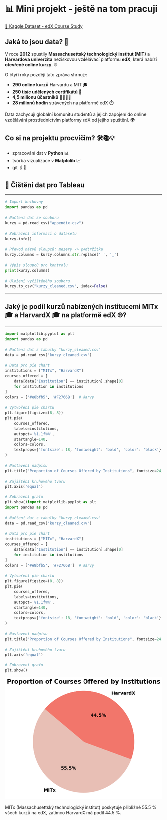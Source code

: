 # 📊 Mini projekt - ještě na tom pracuji 
[🔗 Kaggle Dataset - edX Course Study](https://www.kaggle.com/datasets/edx/course-study)

## Jaká to jsou data? 🧐  

V roce **2012** spustily **Massachusettský technologický institut (MIT)** a **Harvardova univerzita** neziskovou vzdělávací platformu **edX**, která nabízí **otevřené online kurzy**. 🌐  

O čtyři roky později tato zpráva shrnuje:  
- **290 online kurzů** Harvardu a MIT 🎓  
- **250 tisíc udělených certifikátů** 🏅  
- **4,5 milionu účastníků** 👨‍🎓👩‍🎓  
- **28 milionů hodin** strávených na platformě edX ⏱️  

Data zachycují globální komunitu studentů a jejich zapojení do online vzdělávání prostřednictvím platformy edX od jejího spuštění. 🌍  

## Co si na projektu procvičím? 🛠️📚💡

- zpracování dat v **Python** 📊
- tvorba vizualizace v **Matplolib** 📈
- git 🖇️💾

## 🧹 Čištění dat pro Tableau
---
```python
# Import knihovny
import pandas as pd

# Načtení dat ze souboru
kurzy = pd.read_csv("appendix.csv")

# Zobrazení informací o datasetu
kurzy.info()

# Převod názvů sloupců: mezery -> podtržítka
kurzy.columns = kurzy.columns.str.replace(' ', '_')

# Výpis sloupců pro kontrolu
print(kurzy.columns)

# Uložení vyčištěného souboru
kurzy.to_csv("kurzy_cleaned.csv", index=False)
```
---

## Jaký je podíl kurzů nabízených institucemi MITx 🎓 a HarvardX 🎓 na platformě edX 🌐?
---
```python
import matplotlib.pyplot as plt
import pandas as pd

# Načtení dat z tabulky "kurzy_cleaned.csv"
data = pd.read_csv("kurzy_cleaned.csv")

# Data pro pie chart
institutions = ["MITx", "HarvardX"]
courses_offered = [
    data[data["Institution"] == institution].shape[0] 
    for institution in institutions
]
colors = ['#e8bfb5', '#F2766B']  # Barvy

# Vytvoření pie chartu
plt.figure(figsize=(8, 8))
plt.pie(
    courses_offered,
    labels=institutions,
    autopct='%1.1f%%',
    startangle=140,
    colors=colors,
    textprops={'fontsize': 18, 'fontweight': 'bold', 'color': 'black'}
)

# Nastavení nadpisu
plt.title("Proportion of Courses Offered by Institutions", fontsize=24, fontweight='bold', pad=10)

# Zajištění kruhového tvaru
plt.axis('equal')

# Zobrazení grafu
plt.show()import matplotlib.pyplot as plt
import pandas as pd

# Načtení dat z tabulky "kurzy_cleaned.csv"
data = pd.read_csv("kurzy_cleaned.csv")

# Data pro pie chart
institutions = ["MITx", "HarvardX"]
courses_offered = [
    data[data["Institution"] == institution].shape[0] 
    for institution in institutions
]
colors = ['#e8bfb5', '#F2766B']  # Barvy

# Vytvoření pie chartu
plt.figure(figsize=(8, 8))
plt.pie(
    courses_offered,
    labels=institutions,
    autopct='%1.1f%%',
    startangle=140,
    colors=colors,
    textprops={'fontsize': 18, 'fontweight': 'bold', 'color': 'black'}
)

# Nastavení nadpisu
plt.title("Proportion of Courses Offered by Institutions", fontsize=24, fontweight='bold', pad=10)

# Zajištění kruhového tvaru
plt.axis('equal')

# Zobrazení grafu
plt.show()
```
![Graf](https://github.com/DanielaAntosova/Online-Courses-from-Harvard-and-MIT/blob/main/Proportion_of_Courses_Offered_by_Institutions.png "Proportion of Courses Offered by Institutions")

MITx (Massachusettský technologický institut) poskytuje přibližně 55.5 % všech kurzů na edX, zatímco HarvardX má podíl 44.5 %.
